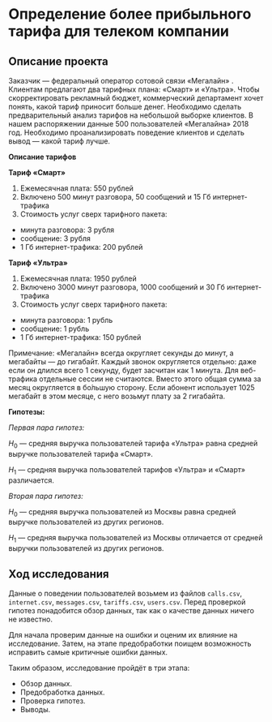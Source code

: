 # Определение более прибыльного тарифа для телеком компании
## Описание проекта
Заказчик — федеральный оператор сотовой связи «Мегалайн» . Клиентам предлагают два тарифных плана: «Смарт» и «Ультра». Чтобы скорректировать рекламный бюджет, коммерческий департамент хочет понять, какой тариф приносит больше денег.
Необходимо сделать предварительный анализ тарифов на небольшой выборке клиентов. В нашем распоряжении данные 500 пользователей «Мегалайна» 2018 год. Необходимо проанализировать поведение клиентов и сделать вывод — какой тариф лучше.

**Описание тарифов**

**Тариф «Смарт»**
1.	Ежемесячная плата: 550 рублей
2.	Включено 500 минут разговора, 50 сообщений и 15 Гб интернет-трафика
3.	Стоимость услуг сверх тарифного пакета:
-	минута разговора: 3 рубля
-	сообщение: 3 рубля
-	1 Гб интернет-трафика: 200 рублей

**Тариф «Ультра»**
1.	Ежемесячная плата: 1950 рублей
2.	Включено 3000 минут разговора, 1000 сообщений и 30 Гб интернет-трафика
3.	Стоимость услуг сверх тарифного пакета:
-	минута разговора: 1 рубль
-	сообщение: 1 рубль
-	1 Гб интернет-трафика: 150 рублей

Примечание:
«Мегалайн» всегда округляет секунды до минут, а мегабайты — до гигабайт. Каждый звонок округляется отдельно: даже если он длился всего 1 секунду, будет засчитан как 1 минута.
Для веб-трафика отдельные сессии не считаются. Вместо этого общая сумма за месяц округляется в бо́льшую сторону. Если абонент использует 1025 мегабайт в этом месяце, с него возьмут плату за 2 гигабайта.

**Гипотезы:**

_Первая пара гипотез:_

$H_0$  — средняя выручка пользователей тарифа «Ультра» равна средней выручке пользователей тарифа «Смарт».

$H_1$ — средняя выручка пользователей тарифов «Ультра» и «Смарт» различается.


_Вторая пара гипотез:_

$H_0$  — средняя выручка пользователей из Москвы равна средней выручке пользователей из других регионов.

$H_1$ — средняя выручка пользователей из Москвы отличается от средней выручки пользователей из других регионов.

## Ход исследования

Данные о поведении пользователей возьмем из файлов `calls.csv`, `internet.csv`, `messages.csv`, `tariffs.csv`, `users.csv`. Перед проверкой гипотез понадобится обзор данных, так как о качестве данных ничего не известно.

Для начала проверим данные на ошибки и оценим их влияние на исследование. Затем, на этапе предобработки поищем возможность исправить самые критичные ошибки данных.

Таким образом, исследование пройдёт в три этапа:

- Обзор данных.
- Предобработка данных.
- Проверка гипотез.
- Выводы.
